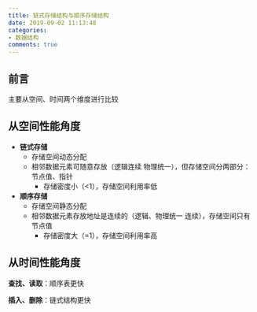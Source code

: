 ```yaml
---
title: 链式存储结构与顺序存储结构
date: 2019-09-02 11:13:48
categories:
- 数据结构
comments: true
---
```


## 前言

主要从空间、时间两个维度进行比较

<!-- more -->

## 从空间性能角度

- **链式存储**
  - 存储空间动态分配
  - 相邻数据元素可随意存放（逻辑连续 物理统一），但存储空间分两部分：节点值、指针
    - 存储密度小（<1），存储空间利用率低
- **顺序存储**
  - 存储空间静态分配
  - 相邻数据元素存放地址是连续的（逻辑、物理统一 连续），存储空间只有节点值
    - 存储密度大（=1），存储空间利用率高



## 从时间性能角度

**查找、读取**：顺序表更快

**插入、删除**：链式结构更快
